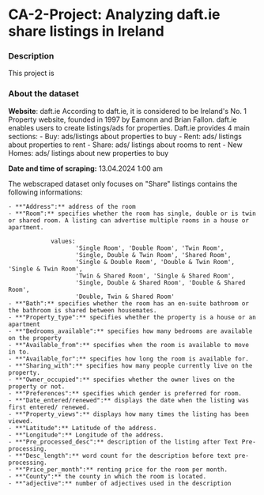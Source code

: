 # CA-2-Project: Analyzing daft.ie share listings in Ireland

### Description

This project is 




### About the dataset
**Website**: daft.ie
According to daft.ie, it is considered to be Ireland's No. 1 Property website, founded in 1997 by Eamonn and Brian Fallon.
daft.ie enables users to create listings/ads for properties. Daft.ie provides 4 main sections: 
    - Buy: ads/listings about properties to buy
    - Rent: ads/ listings about properties to rent
    - Share: ads/ listings about rooms to rent
    - New Homes: ads/ listings about new properties to buy
    
**Date and time of scraping:** 13.04.2024 1:00 am
    
The webscraped dataset only focuses on "Share" listings contains the following informations: 

    - **"Address":** address of the room
    - **"Room":** specifies whether the room has single, double or is twin or shared room. A listing can advertise multiple rooms in a house or apartment.
    
                values:
                       'Single Room', 'Double Room', 'Twin Room',
                       'Single, Double & Twin Room', 'Shared Room',
                       'Single & Double Room', 'Double & Twin Room', 'Single & Twin Room',
                       'Twin & Shared Room', 'Single & Shared Room',
                       'Single, Double & Shared Room', 'Double & Shared Room',
                       'Double, Twin & Shared Room'
    - **"Bath":** specifies whether the room has an en-suite bathroom or the bathroom is shared between housemates.
    - **"Property_type":** specifies whether the property is a house or an apartment
    - **"Bedrooms_available":** specifies how many bedrooms are available on the property
    - **"Available_from":** specifies when the room is available to move in to.
    - **"Available_for":** specifies how long the room is available for.
    - **"Sharing_with":** specifies how many people currently live on the property.
    - **"Owner_occupied":** specifies whether the owner lives on the property or not.
    - **"Preferences":** specifies which gender is preferred for room.
    - **"Date_entered/renewed":** displays the date when the listing was first entered/ renewed.
    - **"Property_views":** displays how many times the listing has been viewed.
    - **"Latitude":** Latitude of the address.
    - **"Longitude":** Longitude of the address.
    - **"Pre_processed_desc":** description of the listing after Text Pre-processing.
    - **"Desc_length":** word count for the description before text pre-processing.
    - **"Price_per_month":** renting price for the room per month.
    - **"County":** the county in which the room is located.
    - **"adjective":** number of adjectives used in the description
    
